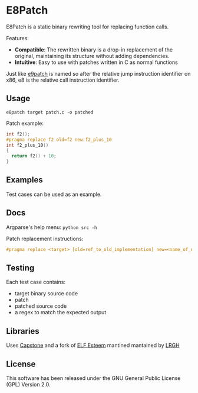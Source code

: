 # E8Patch

E8Patch is a static binary rewriting tool for replacing function calls.

Features:  
* **Compatible**: The rewritten binary is a drop-in replacement of the
 original, maintaining its structure without adding dependencies.
* **Intuitive**: Easy to use with patches written in C as normal functions

Just like [e9patch](https://github.com/GJDuck/e9patch) is named so after the relative jump instruction identifier on x86, e8 is the relative call instruction identifier.

## Usage
`e8patch target patch.c -o patched`

Patch example:
```c
int f2();
#pragma replace f2 old=f2 new:f2_plus_10
int f2_plus_10()
{
  return f2() + 10;
}
```

## Examples
Test cases can be used as an example.

## Docs

Argparse's help menu:
`python src -h`

Patch replacement instructions:
```c
#pragma replace <target> [old=ref_to_old_implementation] new=<name_of_new_function>
```

## Testing
Each test case contains:
- target binary source code
- patch
- patched source code
- a regex to match the expected output

## Libraries
Uses [Capstone](https://www.capstone-engine.org/) and a fork of [ELF Esteem](https://github.com/CristiSima/elfesteem) mantined mantained by [LRGH](https://github.com/LRGH/elfesteem)

## License

This software has been released under the GNU General Public License (GPL) Version 2.0.

